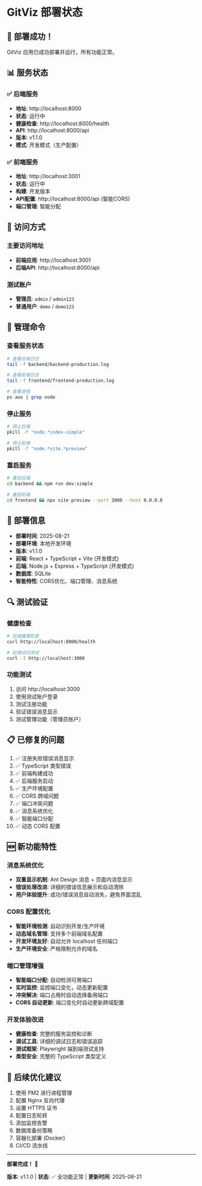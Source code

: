 # GitViz 部署状态

## 🎉 部署成功！

GitViz 应用已成功部署并运行，所有功能正常。

## 📊 服务状态

### ✅ 后端服务
- **地址**: http://localhost:8000
- **状态**: 运行中
- **健康检查**: http://localhost:8000/health
- **API**: http://localhost:8000/api
- **版本**: v1.1.0
- **模式**: 开发模式（生产配置）

### ✅ 前端服务  
- **地址**: http://localhost:3001
- **状态**: 运行中
- **构建**: 开发版本
- **API配置**: http://localhost:8000/api (智能CORS)
- **端口管理**: 智能分配

## 🔧 访问方式

### 主要访问地址
- **前端应用**: http://localhost:3001
- **后端API**: http://localhost:8000/api

### 测试账户
- **管理员**: `admin` / `admin123`
- **普通用户**: `demo` / `demo123`

## 📝 管理命令

### 查看服务状态
```bash
# 查看后端日志
tail -f backend/backend-production.log

# 查看前端日志
tail -f frontend/frontend-production.log

# 查看进程
ps aux | grep node
```

### 停止服务
```bash
# 停止后端
pkill -f "node.*index-simple"

# 停止前端
pkill -f "node.*vite.*preview"
```

### 重启服务
```bash
# 重启后端
cd backend && npm run dev:simple

# 重启前端
cd frontend && npx vite preview --port 3000 --host 0.0.0.0
```

## 🚀 部署信息

- **部署时间**: 2025-08-21
- **部署环境**: 本地开发环境
- **版本**: v1.1.0
- **前端**: React + TypeScript + Vite (开发模式)
- **后端**: Node.js + Express + TypeScript (开发模式)
- **数据库**: SQLite
- **智能特性**: CORS优化、端口管理、消息系统

## 🔍 测试验证

### 健康检查
```bash
# 后端健康检查
curl http://localhost:8000/health

# 前端访问测试
curl -I http://localhost:3000
```

### 功能测试
1. 访问 http://localhost:3000
2. 使用测试账户登录
3. 测试注册功能
4. 验证错误消息显示
5. 测试管理功能（管理员账户）

## 📋 已修复的问题

1. ✅ 注册失败错误消息显示
2. ✅ TypeScript 类型错误
3. ✅ 前端构建成功
4. ✅ 后端服务启动
5. ✅ 生产环境配置
6. ✅ CORS 跨域问题
7. ✅ 端口冲突问题
8. ✅ 消息系统优化
9. ✅ 智能端口分配
10. ✅ 动态 CORS 配置

## 🆕 新功能特性

### 消息系统优化
- **双重显示机制**: Ant Design 消息 + 页面内消息显示
- **错误处理改进**: 详细的错误信息展示和自动清除
- **用户体验提升**: 成功/错误消息自动消失，避免界面混乱

### CORS 配置优化
- **智能环境检测**: 自动识别开发/生产环境
- **动态域名管理**: 支持多个前端域名配置
- **开发环境友好**: 自动允许 localhost 任何端口
- **生产环境安全**: 严格限制允许的域名

### 端口管理增强
- **智能端口分配**: 自动检测可用端口
- **实时监控**: 监控端口变化，动态更新配置
- **冲突解决**: 端口占用时自动选择备用端口
- **CORS 自动更新**: 端口变化时自动更新跨域配置

### 开发体验改进
- **健康检查**: 完整的服务监控和诊断
- **调试工具**: 详细的调试日志和错误追踪
- **测试框架**: Playwright 端到端测试支持
- **类型安全**: 完整的 TypeScript 类型定义

## 🔄 后续优化建议

1. 使用 PM2 进行进程管理
2. 配置 Nginx 反向代理
3. 设置 HTTPS 证书
4. 配置日志轮转
5. 添加监控告警
6. 数据库备份策略
7. 容器化部署 (Docker)
8. CI/CD 流水线

---

**部署完成！** 🎉

**版本**: v1.1.0 | **状态**: ✅ 全功能正常 | **更新时间**: 2025-08-21